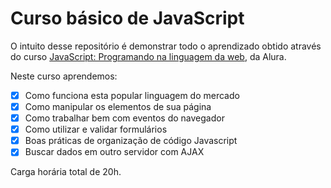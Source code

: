 # Curso básico de JavaScript

O intuito desse repositório é demonstrar todo o aprendizado obtido através do curso [JavaScript: Programando na linguagem da web](https://cursos.alura.com.br/course/javascript-programando-na-linguagem-web), da Alura.

Neste curso aprendemos:
- [x] Como funciona esta popular linguagem do mercado
- [x] Como manipular os elementos de sua página
- [x] Como trabalhar bem com eventos do navegador
- [x] Como utilizar e validar formulários
- [x] Boas práticas de organização de código Javascript
- [x] Buscar dados em outro servidor com AJAX

Carga horária total de 20h.
